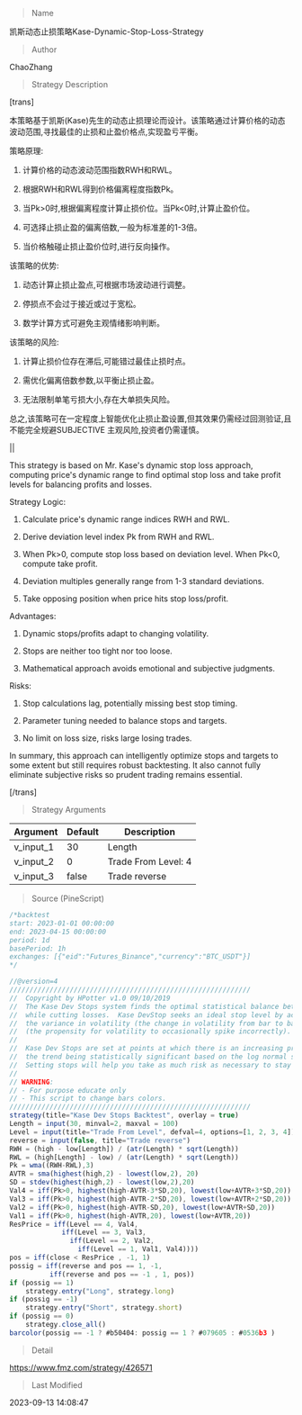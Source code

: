 
> Name

凯斯动态止损策略Kase-Dynamic-Stop-Loss-Strategy

> Author

ChaoZhang

> Strategy Description

[trans]

本策略基于凯斯(Kase)先生的动态止损理论而设计。该策略通过计算价格的动态波动范围,寻找最佳的止损和止盈价格点,实现盈亏平衡。

策略原理:

1. 计算价格的动态波动范围指数RWH和RWL。

2. 根据RWH和RWL得到价格偏离程度指数Pk。

3. 当Pk>0时,根据偏离程度计算止损价位。当Pk<0时,计算止盈价位。

4. 可选择止损止盈的偏离倍数,一般为标准差的1-3倍。

5. 当价格触碰止损止盈价位时,进行反向操作。

该策略的优势:

1. 动态计算止损止盈点,可根据市场波动进行调整。

2. 停损点不会过于接近或过于宽松。

3. 数学计算方式可避免主观情绪影响判断。

该策略的风险:

1. 计算止损价位存在滞后,可能错过最佳止损时点。

2. 需优化偏离倍数参数,以平衡止损止盈。

3. 无法限制单笔亏损大小,存在大单损失风险。

总之,该策略可在一定程度上智能优化止损止盈设置,但其效果仍需经过回测验证,且不能完全规避SUBJECTIVE 主观风险,投资者仍需谨慎。

||

This strategy is based on Mr. Kase's dynamic stop loss approach, computing price's dynamic range to find optimal stop loss and take profit levels for balancing profits and losses. 

Strategy Logic:

1. Calculate price's dynamic range indices RWH and RWL.

2. Derive deviation level index Pk from RWH and RWL. 

3. When Pk>0, compute stop loss based on deviation level. When Pk<0, compute take profit.

4. Deviation multiples generally range from 1-3 standard deviations.

5. Take opposing position when price hits stop loss/profit.

Advantages:

1. Dynamic stops/profits adapt to changing volatility.

2. Stops are neither too tight nor too loose.

3. Mathematical approach avoids emotional and subjective judgments.

Risks:

1. Stop calculations lag, potentially missing best stop timing.

2. Parameter tuning needed to balance stops and targets.

3. No limit on loss size, risks large losing trades.

In summary, this approach can intelligently optimize stops and targets to some extent but still requires robust backtesting. It also cannot fully eliminate subjective risks so prudent trading remains essential.

[/trans]

> Strategy Arguments



|Argument|Default|Description|
|----|----|----|
|v_input_1|30|Length|
|v_input_2|0|Trade From Level: 4|2|3|1|
|v_input_3|false|Trade reverse|


> Source (PineScript)

``` javascript
/*backtest
start: 2023-01-01 00:00:00
end: 2023-04-15 00:00:00
period: 1d
basePeriod: 1h
exchanges: [{"eid":"Futures_Binance","currency":"BTC_USDT"}]
*/

//@version=4
////////////////////////////////////////////////////////////
//  Copyright by HPotter v1.0 09/10/2019
//  The Kase Dev Stops system finds the optimal statistical balance between letting profits run, 
//  while cutting losses.  Kase DevStop seeks an ideal stop level by accounting for volatility (risk),
//  the variance in volatility (the change in volatility from bar to bar), and volatility skew 
//  (the propensity for volatility to occasionally spike incorrectly).
//
//  Kase Dev Stops are set at points at which there is an increasing probability of reversal against 
//  the trend being statistically significant based on the log normal shape of the range curve.  
//  Setting stops will help you take as much risk as necessary to stay in a good position, but not more.
//
// WARNING:
// - For purpose educate only
// - This script to change bars colors.
////////////////////////////////////////////////////////////
strategy(title="Kase Dev Stops Backtest", overlay = true)
Length = input(30, minval=2, maxval = 100)
Level = input(title="Trade From Level", defval=4, options=[1, 2, 3, 4])
reverse = input(false, title="Trade reverse")
RWH = (high - low[Length]) / (atr(Length) * sqrt(Length))
RWL = (high[Length] - low) / (atr(Length) * sqrt(Length))
Pk = wma((RWH-RWL),3)
AVTR = sma(highest(high,2) - lowest(low,2), 20)
SD = stdev(highest(high,2) - lowest(low,2),20)
Val4 = iff(Pk>0, highest(high-AVTR-3*SD,20), lowest(low+AVTR+3*SD,20))
Val3 = iff(Pk>0, highest(high-AVTR-2*SD,20), lowest(low+AVTR+2*SD,20))
Val2 = iff(Pk>0, highest(high-AVTR-SD,20), lowest(low+AVTR+SD,20))
Val1 = iff(Pk>0, highest(high-AVTR,20), lowest(low+AVTR,20))
ResPrice = iff(Level == 4, Val4,
             iff(Level == 3, Val3,
               iff(Level == 2, Val2,
                 iff(Level == 1, Val1, Val4))))
pos = iff(close < ResPrice , -1, 1)
possig = iff(reverse and pos == 1, -1,
          iff(reverse and pos == -1 , 1, pos))	   
if (possig == 1) 
    strategy.entry("Long", strategy.long)
if (possig == -1)
    strategy.entry("Short", strategy.short)	 
if (possig == 0) 
    strategy.close_all()
barcolor(possig == -1 ? #b50404: possig == 1 ? #079605 : #0536b3 )
```

> Detail

https://www.fmz.com/strategy/426571

> Last Modified

2023-09-13 14:08:47
